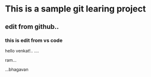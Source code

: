 # This is a sample git learing project

## edit from github.. 

### this is edit from vs code


hello venkat!..
....


ram...


...bhagavan